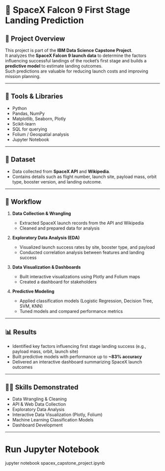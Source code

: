 # 🚀 SpaceX Falcon 9 First Stage Landing Prediction

## 📌 Project Overview
This project is part of the **IBM Data Science Capstone Project**.  
It analyzes the **SpaceX Falcon 9 launch data** to determine the factors influencing successful landings of the rocket’s first stage and builds a **predictive model** to estimate landing outcomes.  
Such predictions are valuable for reducing launch costs and improving mission planning.  

---

## 🔧 Tools & Libraries
- Python  
- Pandas, NumPy  
- Matplotlib, Seaborn, Plotly  
- Scikit-learn  
- SQL for querying  
- Folium / Geospatial analysis  
- Jupyter Notebook  

---

## 📂 Dataset
- Data collected from **SpaceX API** and **Wikipedia**.  
- Contains details such as flight number, launch site, payload mass, orbit type, booster version, and landing outcome.  

---

## 🚀 Workflow
1. **Data Collection & Wrangling**  
   - Extracted SpaceX launch records from the API and Wikipedia  
   - Cleaned and prepared data for analysis  

2. **Exploratory Data Analysis (EDA)**  
   - Visualized launch success rates by site, booster type, and payload  
   - Conducted correlation analysis between features and landing success  

3. **Data Visualization & Dashboards**  
   - Built interactive visualizations using Plotly and Folium maps  
   - Created a dashboard for stakeholders  

4. **Predictive Modeling**  
   - Applied classification models (Logistic Regression, Decision Tree, SVM, KNN)  
   - Tuned models and compared performance metrics  

---

## 📊 Results
- Identified key factors influencing first stage landing success (e.g., payload mass, orbit, launch site)  
- Built predictive models with performance up to **~83% accuracy**  
- Delivered an interactive dashboard summarizing SpaceX launch outcomes  

---

## 🧑‍💻 Skills Demonstrated
- Data Wrangling & Cleaning  
- API & Web Data Collection  
- Exploratory Data Analysis  
- Interactive Data Visualization (Plotly, Folium)  
- Machine Learning Classification Models  
- Dashboard Development  

---

# Run Jupyter Notebook
jupyter notebook spacex_capstone_project.ipynb
